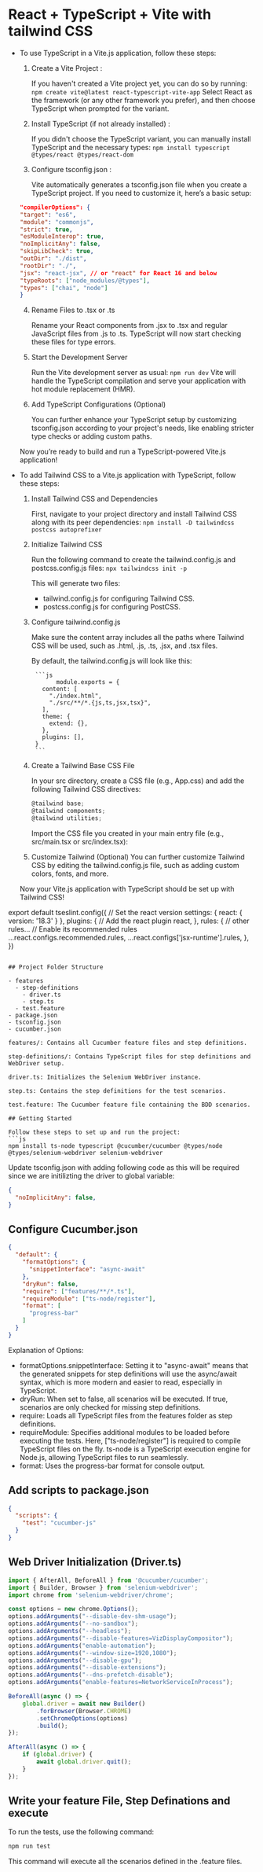 # React + TypeScript + Vite with tailwind CSS

- To use TypeScript in a Vite.js application, follow these steps:

  1. Create a Vite Project :

      If you haven't created a Vite project yet, you can do so by running:
      `npm create vite@latest react-typescript-vite-app`
      Select React as the framework (or any other framework you prefer), and then choose TypeScript when prompted for the variant.
  
  2. Install TypeScript (if not already installed) :

      If you didn't choose the TypeScript variant, you can manually install TypeScript and the necessary types:
      `npm install typescript @types/react @types/react-dom`

  3. Configure tsconfig.json :
   
      Vite automatically generates a tsconfig.json file when you create a TypeScript project. If you need to customize it, here’s a basic setup:
      
    ```json
  "compilerOptions": {
    "target": "es6",
    "module": "commonjs",
    "strict": true,
    "esModuleInterop": true,
    "noImplicitAny": false,
    "skipLibCheck": true,
    "outDir": "./dist",
    "rootDir": "./",
    "jsx": "react-jsx", // or "react" for React 16 and below
    "typeRoots": ["node_modules/@types"],
    "types": ["chai", "node"]
  }
    ```


  4. Rename Files to .tsx or .ts
      
      Rename your React components from .jsx to .tsx and regular JavaScript files from .js to .ts. TypeScript will now start checking these files for type errors.

  5. Start the Development Server
      
      Run the Vite development server as usual:
      `npm run dev`
      Vite will handle the TypeScript compilation and serve your application with hot module replacement (HMR).

  6. Add TypeScript Configurations (Optional)

      You can further enhance your TypeScript setup by customizing tsconfig.json according to your project's needs, like enabling stricter type checks or adding custom paths.

      
  Now you’re ready to build and run a TypeScript-powered Vite.js application!

- To add Tailwind CSS to a Vite.js application with TypeScript, follow these steps:

  1. Install Tailwind CSS and Dependencies
      
      First, navigate to your project directory and install Tailwind CSS along with its peer dependencies:
      `npm install -D tailwindcss postcss autoprefixer`
  
  2. Initialize Tailwind CSS
    
      Run the following command to create the tailwind.config.js and postcss.config.js files:
      `npx tailwindcss init -p`

      This will generate two files:
        - tailwind.config.js for configuring Tailwind CSS.
        - postcss.config.js for configuring PostCSS.

  3. Configure tailwind.config.js

      Make sure the content array includes all the paths where Tailwind CSS will be used, such as .html, .js, .ts, .jsx, and .tsx files.

      By default, the tailwind.config.js will look like this:

          ```js 
                module.exports = {
            content: [
              "./index.html",
              "./src/**/*.{js,ts,jsx,tsx}",
            ],
            theme: {
              extend: {},
            },
            plugins: [],
          }
          ```


  4. Create a Tailwind Base CSS File
      
      In your src directory, create a CSS file (e.g., App.css) and add the following Tailwind CSS directives:

        ```js 
      @tailwind base;
      @tailwind components;
      @tailwind utilities;
        ```
      Import the CSS file you created in your main entry file (e.g., src/main.tsx or src/index.tsx):

  5. Customize Tailwind (Optional)
      You can further customize Tailwind CSS by editing the tailwind.config.js file, such as adding custom colors, fonts, and more.

  Now your Vite.js application with TypeScript should be set up with Tailwind CSS!


export default tseslint.config({
  // Set the react version
  settings: { react: { version: '18.3' } },
  plugins: {
    // Add the react plugin
    react,
  },
  rules: {
    // other rules...
    // Enable its recommended rules
    ...react.configs.recommended.rules,
    ...react.configs['jsx-runtime'].rules,
  },
})
```

## Project Folder Structure

- features
  - step-definitions
    - driver.ts
    - step.ts
  - test.feature
- package.json
- tsconfig.json
- cucumber.json

features/: Contains all Cucumber feature files and step definitions.

step-definitions/: Contains TypeScript files for step definitions and WebDriver setup.

driver.ts: Initializes the Selenium WebDriver instance.

step.ts: Contains the step definitions for the test scenarios.

test.feature: The Cucumber feature file containing the BDD scenarios.

## Getting Started

Follow these steps to set up and run the project:
```js 
npm install ts-node typescript @cucumber/cucumber @types/node @types/selenium-webdriver selenium-webdriver
```

Update tsconfig.json with adding following code as this will be required since we are initilizting the driver to global variable:
```json
{
  "noImplicitAny": false,
}
```
## Configure Cucumber.json

```json
{
  "default": {
    "formatOptions": {
      "snippetInterface": "async-await"
    },
    "dryRun": false,
    "require": ["features/**/*.ts"],
    "requireModule": ["ts-node/register"],
    "format": [
      "progress-bar"
    ]
  }
}
```

Explanation of Options:

- formatOptions.snippetInterface: Setting it to "async-await" means that the generated snippets for step definitions will use the async/await syntax, which is more modern and easier to read, especially in TypeScript.
- dryRun: When set to false, all scenarios will be executed. If true, scenarios are only checked for missing step definitions.
- require: Loads all TypeScript files from the features folder as step definitions.
- requireModule: Specifies additional modules to be loaded before executing the tests. Here, ["ts-node/register"] is required to compile TypeScript files on the fly. ts-node is a TypeScript execution engine for Node.js, allowing TypeScript files to run seamlessly.
- format: Uses the progress-bar format for console output.

## Add scripts to package.json

```json
{
  "scripts": {
    "test": "cucumber-js"
  }
}
```

## Web Driver Initialization (Driver.ts)

```js
import { AfterAll, BeforeAll } from '@cucumber/cucumber';
import { Builder, Browser } from 'selenium-webdriver';
import chrome from 'selenium-webdriver/chrome';

const options = new chrome.Options();
options.addArguments("--disable-dev-shm-usage");
options.addArguments("--no-sandbox");
options.addArguments("--headless");
options.addArguments("--disable-features=VizDisplayCompositor");
options.addArguments("enable-automation");
options.addArguments("--window-size=1920,1080");
options.addArguments("--disable-gpu");
options.addArguments("--disable-extensions");
options.addArguments("--dns-prefetch-disable");
options.addArguments("enable-features=NetworkServiceInProcess");

BeforeAll(async () => {
    global.driver = await new Builder()
        .forBrowser(Browser.CHROME)
        .setChromeOptions(options)
        .build();
});

AfterAll(async () => {
    if (global.driver) {
        await global.driver.quit();
    }
});
```

## Write your feature File, Step Definations and execute

To run the tests, use the following command:
```js
npm run test
```

This command will execute all the scenarios defined in the .feature files.
